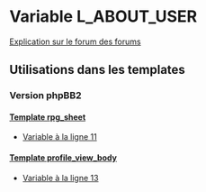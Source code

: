 # Variable L_ABOUT_USER
[Explication sur le forum des forums](http://forum.forumactif.com/t294113-listing-des-variables#L_ABOUT_USER)
## Utilisations dans les templates
### Version phpBB2
#### [Template rpg_sheet](subsilver/rpg_sheet.md)
* [Variable à la ligne 11](../subsilver/rpg_sheet.tpl#L11)
#### [Template profile_view_body](subsilver/profile_view_body.md)
* [Variable à la ligne 13](../subsilver/profile_view_body.tpl#L13)